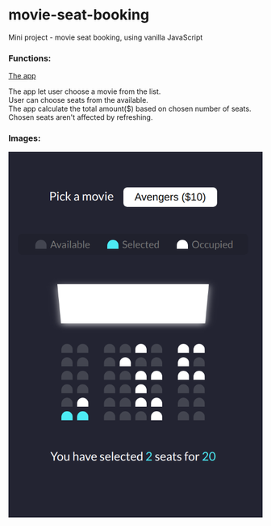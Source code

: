 # movie-seat-booking

Mini project - movie seat booking, using vanilla JavaScript

### Functions:

[The app](https://tn-space.github.io/movie-seat-booking/)

The app let user choose a movie from the list. \
User can choose seats from the available. \
The app calculate the total amount(\$) based on chosen number of seats. \
Chosen seats aren't affected by refreshing.

### Images:

<img src="./img/app.png">
